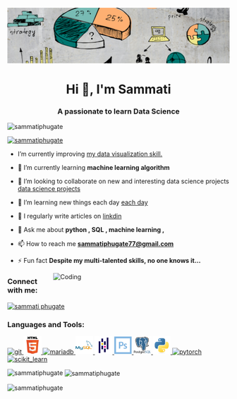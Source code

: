 ![logo](https://github.com/sammatiphugate/sammatiphugate/blob/main/img%20baner.png?raw=true)



<h1 align="center">Hi 👋, I'm Sammati</h1>
<h3 align="center">A passionate to learn Data Science</h3>

<p align="left"> <img src="https://komarev.com/ghpvc/?username=sammatiphugate&label=Profile%20views&color=0e75b6&style=flat" alt="sammatiphugate" /> </p>

<p align="left"> <a href="https://github.com/ryo-ma/github-profile-trophy"><img src="https://github-profile-trophy.vercel.app/?username=sammatiphugate" alt="sammatiphugate" /></a> </p>

- I’m currently improving [my data visualization skill.](.)

- 🌱 I’m currently learning **machine learning algorithm**

- 👯 I’m looking to collaborate on new and interesting data science projects [data science projects](.)

- 🤝 I’m learning new things each day [each day](.)

- 📝 I regularly write articles on [linkdin](linkdin)

- 💬 Ask me about **python , SQL , machine learning ,**

- 📫 How to reach me **sammatiphugate77@gmail.com**

- ⚡ Fun fact **Despite my multi-talented skills, no one knows it...**

<img align="right" alt="Coding" width="400" src="https://d2tnst4joh66uk.cloudfront.net/wp-content/uploads/2019/01/Tech4-1.gif">


<h3 align="left">Connect with me:</h3>
<p align="left">
<a href="https://linkedin.com/in/sammati phugate" target="blank"><img align="center" src="https://raw.githubusercontent.com/rahuldkjain/github-profile-readme-generator/master/src/images/icons/Social/linked-in-alt.svg" alt="sammati phugate" height="30" width="40" /></a>
</p>

<h3 align="left">Languages and Tools:</h3>
<p align="left"> <a href="https://git-scm.com/" target="_blank" rel="noreferrer"> <img src="https://www.vectorlogo.zone/logos/git-scm/git-scm-icon.svg" alt="git" width="40" height="40"/> </a> <a href="https://www.w3.org/html/" target="_blank" rel="noreferrer"> <img src="https://raw.githubusercontent.com/devicons/devicon/master/icons/html5/html5-original-wordmark.svg" alt="html5" width="40" height="40"/> </a> <a href="https://mariadb.org/" target="_blank" rel="noreferrer"> <img src="https://www.vectorlogo.zone/logos/mariadb/mariadb-icon.svg" alt="mariadb" width="40" height="40"/> </a> <a href="https://www.mysql.com/" target="_blank" rel="noreferrer"> <img src="https://raw.githubusercontent.com/devicons/devicon/master/icons/mysql/mysql-original-wordmark.svg" alt="mysql" width="40" height="40"/> </a> <a href="https://pandas.pydata.org/" target="_blank" rel="noreferrer"> <img src="https://raw.githubusercontent.com/devicons/devicon/2ae2a900d2f041da66e950e4d48052658d850630/icons/pandas/pandas-original.svg" alt="pandas" width="40" height="40"/> </a> <a href="https://www.photoshop.com/en" target="_blank" rel="noreferrer"> <img src="https://raw.githubusercontent.com/devicons/devicon/master/icons/photoshop/photoshop-line.svg" alt="photoshop" width="40" height="40"/> </a> <a href="https://www.postgresql.org" target="_blank" rel="noreferrer"> <img src="https://raw.githubusercontent.com/devicons/devicon/master/icons/postgresql/postgresql-original-wordmark.svg" alt="postgresql" width="40" height="40"/> </a> <a href="https://www.python.org" target="_blank" rel="noreferrer"> <img src="https://raw.githubusercontent.com/devicons/devicon/master/icons/python/python-original.svg" alt="python" width="40" height="40"/> </a> <a href="https://pytorch.org/" target="_blank" rel="noreferrer"> <img src="https://www.vectorlogo.zone/logos/pytorch/pytorch-icon.svg" alt="pytorch" width="40" height="40"/> </a> <a href="https://scikit-learn.org/" target="_blank" rel="noreferrer"> <img src="https://upload.wikimedia.org/wikipedia/commons/0/05/Scikit_learn_logo_small.svg" alt="scikit_learn" width="40" height="40"/> </a> </p>

<p><img align="left" src="https://github-readme-stats.vercel.app/api/top-langs?username=sammatiphugate&show_icons=true&locale=en&layout=compact" alt="sammatiphugate" /></p>

<p>&nbsp;<img align="center" src="https://github-readme-stats.vercel.app/api?username=sammatiphugate&show_icons=true&locale=en" alt="sammatiphugate" /></p>

<p><img align="center" src="https://github-readme-streak-stats.herokuapp.com/?user=sammatiphugate&" alt="sammatiphugate" /></p>
